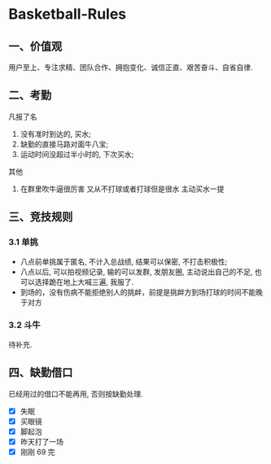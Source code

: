 # Basketball-Rules

## 一、价值观

用户至上、专注求精、团队合作、拥抱变化、诚信正直、艰苦奋斗、自省自律.

## 二、考勤

凡报了名

1. 没有准时到达的, 买水;
2. 缺勤的直接马路对面牛八宝;
3. 运动时间没超过半小时的, 下次买水;

其他

1. 在群里吹牛逼很厉害 又从不打球或者打球但是很水 主动买水一提

## 三、竞技规则

### 3.1 单挑

-   八点前单挑属于匿名, 不计入总战绩, 结果可以保密, 不打击积极性;
-   八点以后, 可以拍视频记录, 输的可以发群, 发朋友圈, 主动说出自己的不足, 也可以选择跪在地上大喊三遍, 我服了.
-   到场的，没有伤病不能拒绝别人的挑衅，前提是挑衅方到场打球的时间不能晚于对方

### 3.2 斗牛

待补充.

## 四、缺勤借口

已经用过的借口不能再用, 否则按缺勤处理.

-   [x] 失眠
-   [x] 买眼镜
-   [x] 脚起泡
-   [x] 昨天打了一场
-   [x] 刚刚 69 完

